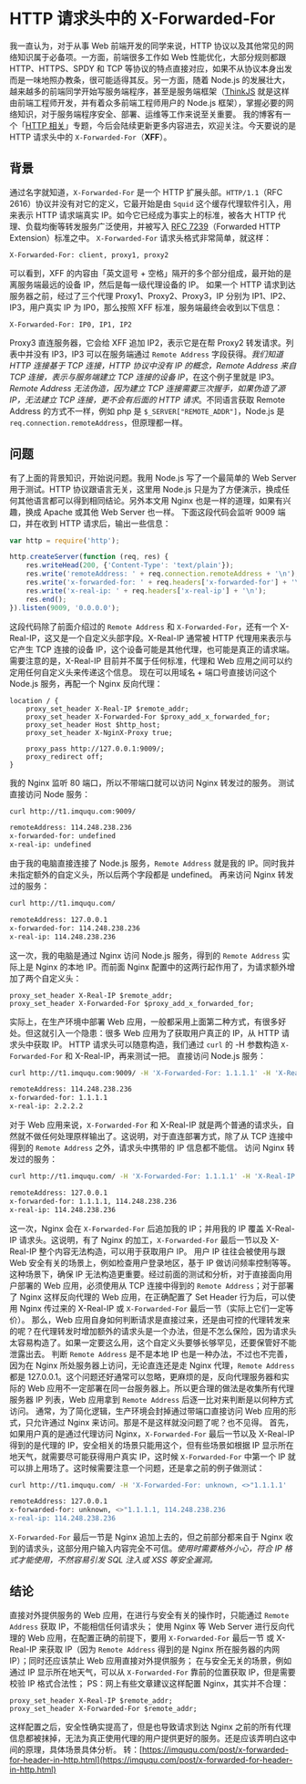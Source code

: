 # HTTP 请求头中的 X-Forwarded-For

我一直认为，对于从事 Web 前端开发的同学来说，HTTP 协议以及其他常见的网络知识属于必备项。一方面，前端很多工作如 Web 性能优化，大部分规则都跟 HTTP、HTTPS、SPDY 和 TCP 等协议的特点直接对应，如果不从协议本身出发而是一味地照办教条，很可能适得其反。另一方面，随着 Node.js 的发展壮大，越来越多的前端同学开始写服务端程序，甚至是服务端框架（[ThinkJS](http://thinkjs.org/) 就是这样由前端工程师开发，并有着众多前端工程师用户的 Node.js 框架），掌握必要的网络知识，对于服务端程序安全、部署、运维等工作来说至关重要。 我的博客有一个「[HTTP 相关](https://imququ.com/series.html#toc-7)」专题，今后会陆续更新更多内容进去，欢迎关注。今天要说的是 HTTP 请求头中的 `X-Forwarded-For`（**XFF**）。

## 背景

通过名字就知道，`X-Forwarded-For` 是一个 HTTP 扩展头部。`HTTP/1.1`（RFC 2616）协议并没有对它的定义，它最开始是由 `Squid` 这个缓存代理软件引入，用来表示 HTTP 请求端真实 IP。如今它已经成为事实上的标准，被各大 HTTP 代理、负载均衡等转发服务广泛使用，并被写入 [RFC 7239](http://tools.ietf.org/html/rfc7239)（Forwarded HTTP Extension）标准之中。 `X-Forwarded-For` 请求头格式非常简单，就这样：

```text
X-Forwarded-For: client, proxy1, proxy2
```

可以看到，XFF 的内容由「英文逗号 + 空格」隔开的多个部分组成，最开始的是离服务端最远的设备 IP，然后是每一级代理设备的 IP。 如果一个 HTTP 请求到达服务器之前，经过了三个代理 Proxy1、Proxy2、Proxy3，IP 分别为 IP1、IP2、IP3，用户真实 IP 为 IP0，那么按照 XFF 标准，服务端最终会收到以下信息：

```text
X-Forwarded-For: IP0, IP1, IP2
```

Proxy3 直连服务器，它会给 XFF 追加 IP2，表示它是在帮 Proxy2 转发请求。列表中并没有 IP3，IP3 可以在服务端通过 `Remote Address` 字段获得。_我们知道 HTTP 连接基于 TCP 连接，HTTP 协议中没有 IP 的概念，Remote Address 来自 TCP 连接，表示与服务端建立 TCP 连接的设备 IP_，在这个例子里就是 IP3。 _Remote Address 无法伪造，因为建立 TCP 连接需要三次握手，如果伪造了源 IP，无法建立 TCP 连接，更不会有后面的 HTTP 请求_。不同语言获取 Remote Address 的方式不一样，例如 php 是 `$_SERVER["REMOTE_ADDR"]`，Node.js 是 `req.connection.remoteAddress`，但原理都一样。

## 问题

有了上面的背景知识，开始说问题。我用 Node.js 写了一个最简单的 Web Server 用于测试。HTTP 协议跟语言无关，这里用 Node.js 只是为了方便演示，换成任何其他语言都可以得到相同结论。另外本文用 Nginx 也是一样的道理，如果有兴趣，换成 Apache 或其他 Web Server 也一样。 下面这段代码会监听 9009 端口，并在收到 HTTP 请求后，输出一些信息：

```javascript
var http = require('http');

http.createServer(function (req, res) {
    res.writeHead(200, {'Content-Type': 'text/plain'});
    res.write('remoteAddress: ' + req.connection.remoteAddress + '\n');
    res.write('x-forwarded-for: ' + req.headers['x-forwarded-for'] + '\n');
    res.write('x-real-ip: ' + req.headers['x-real-ip'] + '\n');
    res.end();
}).listen(9009, '0.0.0.0');
```

这段代码除了前面介绍过的 `Remote Address` 和 `X-Forwarded-For`，还有一个 X-Real-IP，这又是一个自定义头部字段。X-Real-IP 通常被 HTTP 代理用来表示与它产生 TCP 连接的设备 IP，这个设备可能是其他代理，也可能是真正的请求端。需要注意的是，X-Real-IP 目前并不属于任何标准，代理和 Web 应用之间可以约定用任何自定义头来传递这个信息。 现在可以用域名 + 端口号直接访问这个 Node.js 服务，再配一个 Nginx 反向代理：

```text
location / {
    proxy_set_header X-Real-IP $remote_addr;
    proxy_set_header X-Forwarded-For $proxy_add_x_forwarded_for;
    proxy_set_header Host $http_host;
    proxy_set_header X-NginX-Proxy true;

    proxy_pass http://127.0.0.1:9009/;
    proxy_redirect off;
}
```

我的 Nginx 监听 80 端口，所以不带端口就可以访问 Nginx 转发过的服务。 测试直接访问 Node 服务：

```bash
curl http://t1.imququ.com:9009/

remoteAddress: 114.248.238.236
x-forwarded-for: undefined
x-real-ip: undefined
```

由于我的电脑直接连接了 Node.js 服务，`Remote Address` 就是我的 IP。同时我并未指定额外的自定义头，所以后两个字段都是 undefined。 再来访问 Nginx 转发过的服务：

```bash
curl http://t1.imququ.com/

remoteAddress: 127.0.0.1
x-forwarded-for: 114.248.238.236
x-real-ip: 114.248.238.236
```

这一次，我的电脑是通过 Nginx 访问 Node.js 服务，得到的 `Remote Address` 实际上是 Nginx 的本地 IP。而前面 Nginx 配置中的这两行起作用了，为请求额外增加了两个自定义头：

```text
proxy_set_header X-Real-IP $remote_addr;
proxy_set_header X-Forwarded-For $proxy_add_x_forwarded_for;
```

实际上，在生产环境中部署 Web 应用，一般都采用上面第二种方式，有很多好处。但这就引入一个隐患：很多 Web 应用为了获取用户真正的 IP，从 HTTP 请求头中获取 IP。 HTTP 请求头可以随意构造，我们通过 `curl` 的 -H 参数构造 `X-Forwarded-For` 和 X-Real-IP，再来测试一把。 直接访问 Node.js 服务：

```bash
curl http://t1.imququ.com:9009/ -H 'X-Forwarded-For: 1.1.1.1' -H 'X-Real-IP: 2.2.2.2'

remoteAddress: 114.248.238.236
x-forwarded-for: 1.1.1.1
x-real-ip: 2.2.2.2
```

对于 Web 应用来说，`X-Forwarded-For` 和 X-Real-IP 就是两个普通的请求头，自然就不做任何处理原样输出了。这说明，对于直连部署方式，除了从 TCP 连接中得到的 `Remote Address` 之外，请求头中携带的 IP 信息都不能信。 访问 Nginx 转发过的服务：

```bash
curl http://t1.imququ.com/ -H 'X-Forwarded-For: 1.1.1.1' -H 'X-Real-IP: 2.2.2.2'

remoteAddress: 127.0.0.1
x-forwarded-for: 1.1.1.1, 114.248.238.236
x-real-ip: 114.248.238.236
```

这一次，Nginx 会在 `X-Forwarded-For` 后追加我的 IP；并用我的 IP 覆盖 X-Real-IP 请求头。这说明，有了 Nginx 的加工，`X-Forwarded-For` 最后一节以及 X-Real-IP 整个内容无法构造，可以用于获取用户 IP。 用户 IP 往往会被使用与跟 Web 安全有关的场景上，例如检查用户登录地区，基于 IP 做访问频率控制等等。这种场景下，确保 IP 无法构造更重要。经过前面的测试和分析，对于直接面向用户部署的 Web 应用，必须使用从 TCP 连接中得到的 `Remote Address`；对于部署了 Nginx 这样反向代理的 Web 应用，在正确配置了 Set Header 行为后，可以使用 Nginx 传过来的 X-Real-IP 或 `X-Forwarded-For` 最后一节（实际上它们一定等价）。 那么，Web 应用自身如何判断请求是直接过来，还是由可控的代理转发来的呢？在代理转发时增加额外的请求头是一个办法，但是不怎么保险，因为请求头太容易构造了。如果一定要这么用，这个自定义头要够长够罕见，还要保管好不能泄露出去。 判断 `Remote Address` 是不是本地 IP 也是一种办法，不过也不完善，因为在 Nginx 所处服务器上访问，无论直连还是走 Nginx 代理，`Remote Address` 都是 127.0.0.1。这个问题还好通常可以忽略，更麻烦的是，反向代理服务器和实际的 Web 应用不一定部署在同一台服务器上。所以更合理的做法是收集所有代理服务器 IP 列表，Web 应用拿到 `Remote Address` 后逐一比对来判断是以何种方式访问。 通常，为了简化逻辑，生产环境会封掉通过带端口直接访问 Web 应用的形式，只允许通过 Nginx 来访问。那是不是这样就没问题了呢？也不见得。 首先，如果用户真的是通过代理访问 Nginx，`X-Forwarded-For` 最后一节以及 X-Real-IP 得到的是代理的 IP，安全相关的场景只能用这个，但有些场景如根据 IP 显示所在地天气，就需要尽可能获得用户真实 IP，这时候 `X-Forwarded-For` 中第一个 IP 就可以排上用场了。这时候需要注意一个问题，还是拿之前的例子做测试：

```bash
curl http://t1.imququ.com/ -H 'X-Forwarded-For: unknown, <>"1.1.1.1'

remoteAddress: 127.0.0.1
x-forwarded-for: unknown, <>"1.1.1.1, 114.248.238.236
x-real-ip: 114.248.238.236
```

`X-Forwarded-For` 最后一节是 Nginx 追加上去的，但之前部分都来自于 Nginx 收到的请求头，这部分用户输入内容完全不可信。_使用时需要格外小心，符合 IP 格式才能使用，不然容易引发 SQL 注入或 XSS 等安全漏洞。_

## 结论

直接对外提供服务的 Web 应用，在进行与安全有关的操作时，只能通过 `Remote Address` 获取 IP，不能相信任何请求头； 使用 Nginx 等 Web Server 进行反向代理的 Web 应用，在配置正确的前提下，要用 `X-Forwarded-For` 最后一节 或 X-Real-IP 来获取 IP（因为 `Remote Address` 得到的是 Nginx 所在服务器的内网 IP）；同时还应该禁止 Web 应用直接对外提供服务； 在与安全无关的场景，例如通过 IP 显示所在地天气，可以从 `X-Forwarded-For` 靠前的位置获取 IP，但是需要校验 IP 格式合法性； PS：网上有些文章建议这样配置 Nginx，其实并不合理：

```text
proxy_set_header X-Real-IP $remote_addr;
proxy_set_header X-Forwarded-For $remote_addr;
```

这样配置之后，安全性确实提高了，但是也导致请求到达 Nginx 之前的所有代理信息都被抹掉，无法为真正使用代理的用户提供更好的服务。还是应该弄明白这中间的原理，具体场景具体分析。 转：[https://imququ.com/post/x-forwarded-for-header-in-http.html](https://imququ.com/post/x-forwarded-for-header-in-http.html)


